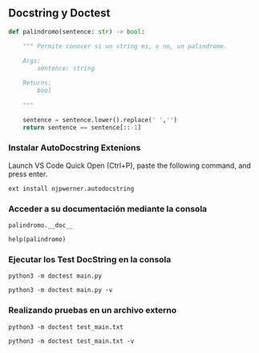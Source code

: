 ## Docstring y Doctest

```python
def palindromo(sentence: str) -> bool:

    """ Permite conocer si un string es, o no, un palindromo.
    
    Args:
        sentence: string

    Returns:
        bool
    
    """

    sentence = sentence.lower().replace(' ','')
    return sentence == sentence[::-1]

```

### Instalar AutoDocstring Extenions 

Launch VS Code Quick Open (Ctrl+P), paste the following command, and press enter.

```
ext install njpwerner.autodocstring
```

### Acceder a su documentación mediante la consola

```shell
palindromo.__doc__
```

```shell
help(palindromo)
```

### Ejecutar los Test DocString en la consola

```shell
python3 -m doctest main.py
```

```shell
python3 -m doctest main.py -v
```

### Realizando pruebas en un archivo externo

```shell
python3 -m doctest test_main.txt
```

```shell
python3 -m doctest test_main.txt -v
```


